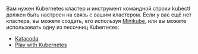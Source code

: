 Вам нужен Kubernetes кластер и инструмент командной строки kubectl должен быть настроен
на связь с вашим кластером. Если у вас ещё нет кластера,
вы можете создать, его используя
[Minikube](/docs/setup/learning-environment/minikube/),
или вы можете использовать одну из песочниц Kubernetes:

* [Katacoda](https://www.katacoda.com/courses/kubernetes/playground)
* [Play with Kubernetes](http://labs.play-with-k8s.com/)
